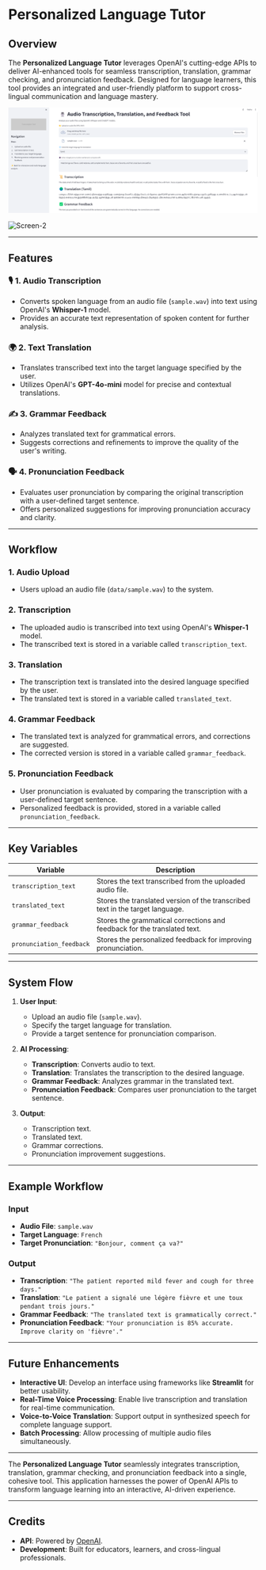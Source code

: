 # **Personalized Language Tutor**

## **Overview**
The **Personalized Language Tutor** leverages OpenAI's cutting-edge APIs to deliver AI-enhanced tools for seamless transcription, translation, grammar checking, and pronunciation feedback. Designed for language learners, this tool provides an integrated and user-friendly platform to support cross-lingual communication and language mastery.

![Screen-1](images/Screenshot%202024-12-07%20201838.png)

![Screen-2]("images/Screenshot%2024-12-07%201852.png")

---

## **Features**

### 🎙️ **1. Audio Transcription**
- Converts spoken language from an audio file (`sample.wav`) into text using OpenAI's **Whisper-1** model.
- Provides an accurate text representation of spoken content for further analysis.

### 🌍 **2. Text Translation**
- Translates transcribed text into the target language specified by the user.
- Utilizes OpenAI's **GPT-4o-mini** model for precise and contextual translations.

### ✍️ **3. Grammar Feedback**
- Analyzes translated text for grammatical errors.
- Suggests corrections and refinements to improve the quality of the user's writing.

### 🗣️ **4. Pronunciation Feedback**
- Evaluates user pronunciation by comparing the original transcription with a user-defined target sentence.
- Offers personalized suggestions for improving pronunciation accuracy and clarity.

---

## **Workflow**

### **1. Audio Upload**
   - Users upload an audio file (`data/sample.wav`) to the system.

### **2. Transcription**
   - The uploaded audio is transcribed into text using OpenAI's **Whisper-1** model.
   - The transcribed text is stored in a variable called `transcription_text`.

### **3. Translation**
   - The transcription text is translated into the desired language specified by the user.
   - The translated text is stored in a variable called `translated_text`.

### **4. Grammar Feedback**
   - The translated text is analyzed for grammatical errors, and corrections are suggested.
   - The corrected version is stored in a variable called `grammar_feedback`.

### **5. Pronunciation Feedback**
   - User pronunciation is evaluated by comparing the transcription with a user-defined target sentence.
   - Personalized feedback is provided, stored in a variable called `pronunciation_feedback`.

---

## **Key Variables**

| **Variable**             | **Description**                                                                 |
|---------------------------|---------------------------------------------------------------------------------|
| `transcription_text`      | Stores the text transcribed from the uploaded audio file.                      |
| `translated_text`         | Stores the translated version of the transcribed text in the target language.  |
| `grammar_feedback`        | Stores the grammatical corrections and feedback for the translated text.       |
| `pronunciation_feedback`  | Stores the personalized feedback for improving pronunciation.                  |

---

## **System Flow**

1. **User Input**:  
   - Upload an audio file (`sample.wav`).  
   - Specify the target language for translation.  
   - Provide a target sentence for pronunciation comparison.

2. **AI Processing**:  
   - **Transcription**: Converts audio to text.  
   - **Translation**: Translates the transcription to the desired language.  
   - **Grammar Feedback**: Analyzes grammar in the translated text.  
   - **Pronunciation Feedback**: Compares user pronunciation to the target sentence.

3. **Output**:  
   - Transcription text.  
   - Translated text.  
   - Grammar corrections.  
   - Pronunciation improvement suggestions.

---

## **Example Workflow**

### **Input**
- **Audio File**: `sample.wav`
- **Target Language**: `French`
- **Target Pronunciation**: `"Bonjour, comment ça va?"`

### **Output**
- **Transcription**: `"The patient reported mild fever and cough for three days."`  
- **Translation**: `"Le patient a signalé une légère fièvre et une toux pendant trois jours."`  
- **Grammar Feedback**: `"The translated text is grammatically correct."`  
- **Pronunciation Feedback**: `"Your pronunciation is 85% accurate. Improve clarity on 'fièvre'."`

---

## **Future Enhancements**

- **Interactive UI**: Develop an interface using frameworks like **Streamlit** for better usability.
- **Real-Time Voice Processing**: Enable live transcription and translation for real-time communication.
- **Voice-to-Voice Translation**: Support output in synthesized speech for complete language support.
- **Batch Processing**: Allow processing of multiple audio files simultaneously.

---

The **Personalized Language Tutor** seamlessly integrates transcription, translation, grammar checking, and pronunciation feedback into a single, cohesive tool. This application harnesses the power of OpenAI APIs to transform language learning into an interactive, AI-driven experience.

---

## **Credits**
- **API**: Powered by [OpenAI](https://openai.com/).
- **Development**: Built for educators, learners, and cross-lingual professionals.
